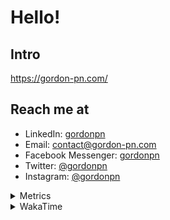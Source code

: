 # Hello!

## Intro

<https://gordon-pn.com/>

## Reach me at

- LinkedIn: [gordonpn](https://www.linkedin.com/in/gordonpn/)
- Email: [contact@gordon-pn.com](mailto:contact@gordon-pn.com)
- Facebook Messenger: [gordonpn](https://www.messenger.com/t/Gordonpn)
- Twitter: [@gordonpn](https://twitter.com/Gordonpn)
- Instagram: [@gordonpn](https://www.instagram.com/gordonpn/)

<details>
  <summary>Metrics</summary>

  <img align="center" src="https://github.com/gordonpn/gordonpn/blob/master/github-metrics.svg" alt="GitHub Metrics">

</details>

<details>
  <summary>WakaTime</summary>

  <!--START_SECTION:waka-->
📊 **This Week I Spent My Time On** 

```text
💬 Programming Languages: 
Java                     17 hrs 26 mins      █████████████░░░░░░░░░░░░   51.90 % 
Other                    9 hrs 16 mins       ███████░░░░░░░░░░░░░░░░░░   27.60 % 
JSON                     1 hr 55 mins        █░░░░░░░░░░░░░░░░░░░░░░░░   05.70 % 
Text                     1 hr 50 mins        █░░░░░░░░░░░░░░░░░░░░░░░░   05.50 % 
Bash                     1 hr 26 mins        █░░░░░░░░░░░░░░░░░░░░░░░░   04.30 % 

🔥 Editors: 
Chrome                   19 hrs 20 mins      ██████████████░░░░░░░░░░░   57.55 % 
IntelliJ IDEA            4 hrs 33 mins       ███░░░░░░░░░░░░░░░░░░░░░░   13.58 % 
iTerm2                   3 hrs 44 mins       ███░░░░░░░░░░░░░░░░░░░░░░   11.13 % 
Slack                    2 hrs 56 mins       ██░░░░░░░░░░░░░░░░░░░░░░░   08.77 % 
VS Code                  39 mins             ░░░░░░░░░░░░░░░░░░░░░░░░░   01.95 % 
```


 Last Updated on 27/03/2025 10:25:38 UTC
<!--END_SECTION:waka-->
</details>
